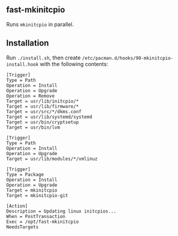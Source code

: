 ## fast-mkinitcpio

Runs `mkinitcpio` in parallel. 

## Installation

Run `./install.sh`, then create `/etc/pacman.d/hooks/90-mkinitcpio-install.hook` with the following contents:

```
[Trigger]
Type = Path
Operation = Install
Operation = Upgrade
Operation = Remove
Target = usr/lib/initcpio/*
Target = usr/lib/firmware/*
Target = usr/src/*/dkms.conf
Target = usr/lib/systemd/systemd
Target = usr/bin/cryptsetup
Target = usr/bin/lvm

[Trigger]
Type = Path
Operation = Install
Operation = Upgrade
Target = usr/lib/modules/*/vmlinuz

[Trigger]
Type = Package
Operation = Install
Operation = Upgrade
Target = mkinitcpio
Target = mkinitcpio-git

[Action]
Description = Updating linux initcpios...
When = PostTransaction
Exec = /opt/fast-mkinitcpio
NeedsTargets
```